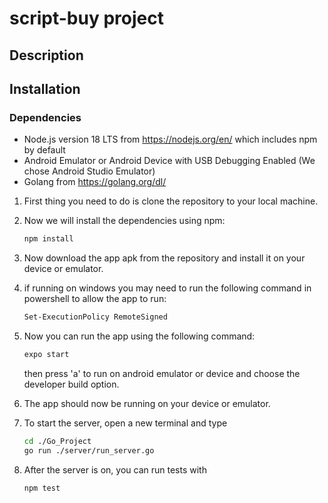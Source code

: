# script-buy project

## Description


## Installation

### Dependencies
* Node.js version 18 LTS from https://nodejs.org/en/ which includes npm by default
* Android Emulator or Android Device with USB Debugging Enabled (We chose Android Studio Emulator)
* Golang from https://golang.org/dl/


1) First thing you need to do is clone the repository to your local machine.
2) Now we will install the dependencies using npm:
    ```bash
    npm install
    ```
3) Now download the app apk from the repository and install it on your device or emulator.

4) if running on windows you may need to run the following command in powershell to allow the app to run:
    ```bash
    Set-ExecutionPolicy RemoteSigned
    ```
5) Now you can run the app using the following command:
    ```bash
   expo start
    ```
   then press 'a' to run on android emulator or device and choose the developer build option.
6) The app should now be running on your device or emulator.
7) To start the server, open a new terminal and type
    ```bash
    cd ./Go_Project
    go run ./server/run_server.go
    ```
8) After the server is on, you can run tests with
   ```bash
   npm test
   ```
